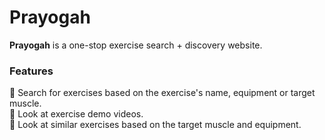 # Prayogah

**Prayogah** is a one-stop exercise search + discovery website.

### Features

💪 Search for exercises based on the exercise's name, equipment or target muscle.<br>
💪 Look at exercise demo videos.<br/>
💪 Look at similar exercises based on the target muscle and equipment.

